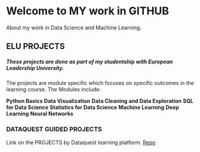 # Welcome to MY work in GITHUB

About my work in Data Science and Machine Learning. 


## ELU PROJECTS

##### These projects are done as part of my studentship with European Leadership University.
The projects are module specific which focuses on specific outcomes in the learning course.
The Modules include:

**Python Basics**
**Data Visualization**
**Data Cleaning and Data Exploration**
**SQL for Data Science**
**Statistics for Data Science**
**Machine Learning**
**Deep Learning**
**Neural Networks**


### DATAQUEST GUIDED PROJECTS

Link on the PROJECTS by Dataquest learning platform. 
[Repo](https://github.com/TrishalaBasti/DQ-Guidedprojects)
